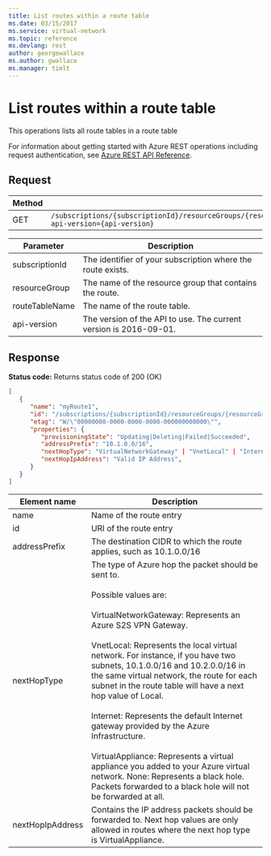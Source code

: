 ```yaml
---
title: List routes within a route table
ms.date: 03/15/2017
ms.service: virtual-network
ms.topic: reference
ms.devlang: rest
author: georgewallace
ms.author: gwallace
ms.manager: timlt
---
```

# List routes within a route table

This operations lists all route tables in a route table

For information about getting started with Azure REST operations including request authentication, see [Azure REST API Reference](../../index.md).

## Request  

|Method|Request URI|  
|------------|-----------------|  
|GET|`/subscriptions/{subscriptionId}/resourceGroups/{resourceGroup}/providers/Microsoft.Network/routeTables/{routeTableName}/routes?api-version={api-version}`|  
  
| Parameter | Description |
| --------- | ----------- |
| subscriptionId | The identifier of your subscription where the route exists. |
| resourceGroup | The name of the resource group that contains the route. |
| routeTableName | The name of the route table. |
| api-version | The version of the API to use. The current version is 2016-09-01. | 

## Response  
 **Status code:** Returns status code of 200 (OK)  
  
```json  
[   
   {  
      "name": "myRoute1",  
      "id": "/subscriptions/{subscriptionId}/resourceGroups/{resourceGroupName}/providers/Microsoft.Network/routeTables/myRouteTable/routes/myRoute1",  
      "etag": "W/\"00000000-0000-0000-0000-000000000000\"",  
      "properties": {   
         "provisioningState": "Updating|Deleting|Failed|Succeeded",  
         "addressPrefix": "10.1.0.0/16",  
         "nextHopType": "VirtualNetworkGateway" | "VnetLocal" | "Internet" | "VirtualAppliance" | "None",  
         "nextHopIpAddress": "Valid IP Address",  
      }  
   }  
]  
```  
  
|Element name|Description|  
|------------------|-----------------|  
|name|Name of the route entry|  
|id|URI of the route entry|  
|addressPrefix|The destination CIDR to which the route applies, such as 10.1.0.0/16|  
|nextHopType|The type of Azure hop the packet should be sent to.<br /><br /> Possible values are:<br /><br /> VirtualNetworkGateway: Represents an Azure S2S VPN Gateway.<br /><br /> VnetLocal: Represents the local virtual network. For instance, if you have two subnets, 10.1.0.0/16 and 10.2.0.0/16 in the same virtual network, the route for each subnet in the route table will have a next hop value of Local.<br /><br /> Internet: Represents the default Internet gateway provided by the Azure Infrastructure.<br /><br /> VirtualAppliance: Represents a virtual appliance you added to your Azure virtual network. None: Represents a black hole. Packets forwarded to a black hole will not be forwarded at all.|  
|nextHopIpAddress|Contains the IP address packets should be forwarded to. Next hop values are only allowed in routes where the next hop type is VirtualAppliance.|
